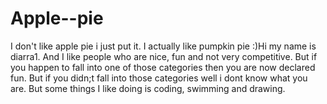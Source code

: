 # Apple--pie
I don't like apple pie i just put it. I actually like pumpkin pie :)Hi my name is diarra1. And I like people who are nice, fun and not very competitive. But if you happen to fall into one of those categories then you are now declared fun. But if you didn;t fall into those categories well i dont know what you are. But some things I like doing is coding, swimming and drawing.
